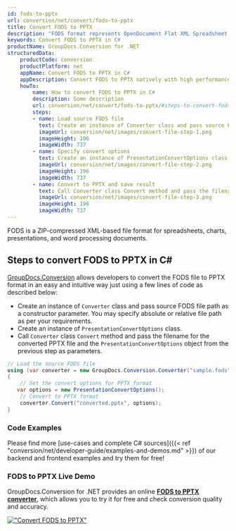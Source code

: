 ```yaml
---
id: fods-to-pptx
url: conversion/net/convert/fods-to-pptx
title: Convert FODS to PPTX
description: "FODS format represents OpenDocument Flat XML Spreadsheet with .fods extension. Learn how to convert FODS to PPTX file programmatically in C# language using GroupDocs.Conversion for .NET library."
keywords: Convert FODS to PPTX in C#
productName: GroupDocs.Conversion for .NET
structuredData:
    productCode: conversion
    productPlatform: net
    appName: Convert FODS to PPTX in C#
    appDescription: Convert FODS to PPTX natively with high performance using C# language and server side GroupDocs.Conversion for .NET APIs, without the use of any software like Microsoft or Open Office.
    howTo:
        name: How to convert FODS to PPTX in C# 
        description: Some description
        url: conversion/net/convert/fods-to-pptx/#steps-to-convert-fods-to-pptx-in-c
        steps:
        - name: Load source FODS file 
          text: Create an instance of Converter class and pass source FODS file path as a constructor parameter. You may specify absolute or relative file path as per your requirements. 
          imageUrl: conversion/net/images/convert-file-step-1.png
          imageHeight: 196
          imageWidth: 737
        - name: Specify convert options 
          text: Create an instance of PresentationConvertOptions class.
          imageUrl: conversion/net/images/convert-file-step-2.png
          imageHeight: 196
          imageWidth: 737
        - name: Convert to PPTX and save result 
          text: Call Converter class Convert method and pass the filename for the converted HTML file and the PresentationConvertOptions object from the previous step as parameters.
          imageUrl: conversion/net/images/convert-file-step-3.png
          imageHeight: 196
          imageWidth: 737
---
```


FODS is a ZIP-compressed XML-based file format for spreadsheets, charts, presentations, and word processing documents.

## Steps to convert FODS to PPTX in C#

[GroupDocs.Conversion](https://products.groupdocs.com/conversion/net) allows developers to convert the FODS file to PPTX format in an easy and intuitive way just using a few lines of code as described below:

* Create an instance of `Converter` class and pass source FODS file path as a constructor parameter. You may specify absolute or relative file path as per your requirements. 
* Create an instance of `PresentationConvertOptions` class.
* Call `Converter` class `Convert` method and pass the filename for the converted PPTX file and the `PresentationConvertOptions` object from the previous step as parameters.

```csharp
// Load the source FODS file
using (var converter = new GroupDocs.Conversion.Converter("sample.fods"))
{
    // Set the convert options for PPTX format
   var options = new PresentationConvertOptions();
    // Convert to PPTX format
    converter.Convert("converted.pptx", options);
}
```

### Code Examples

Please find more [use-cases and complete C# sources]({{< ref "conversion/net/developer-guide/examples-and-demos.md" >}}) of our backend and frontend examples and try them for free!

### FODS to PPTX Live Demo

GroupDocs.Conversion for .NET provides an online [**FODS to PPTX converter**](https://products.groupdocs.app/conversion/fods-to-pptx), which allows you to try it for free and check conversion quality and accuracy.

[!["Convert FODS to PPTX"](conversion/net/images/convert-to-pptx/convert-fods-to-pptx.png)](https://products.groupdocs.app/conversion/fods-to-pptx)